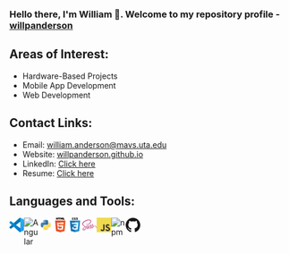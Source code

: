 
### Hello there, I'm William 👋. Welcome to my repository profile - [willpanderson](https://github.com/willpanderson)

## Areas of Interest:

- Hardware-Based Projects
- Mobile App Development
- Web Development 

## Contact Links:

- Email: william.anderson@mavs.uta.edu
- Website: [willpanderson.github.io](https://willpanderson.github.io)
- LinkedIn: [Click here](https://www.linkedin.com/in/william-anderson-a8b8a1161)
- Resume: [Click here](https://github.com/willpanderson/willpanderson/blob/main/My_Resume.pdf)
## Languages and Tools:


[<img align="left" alt="Visual Studio Code" width="26px" src="https://raw.githubusercontent.com/github/explore/80688e429a7d4ef2fca1e82350fe8e3517d3494d/topics/visual-studio-code/visual-studio-code.png" />][visualstudiocode]

[<img align="left" alt="Angular" width="26px" src="https://upload.wikimedia.org/wikipedia/commons/c/cf/Angular_full_color_logo.svg" />][angular]

[<img align="left" alt="Python" width="26px" src="https://raw.githubusercontent.com/github/explore/80688e429a7d4ef2fca1e82350fe8e3517d3494d/topics/python/python.png" />][python]

[<img align="left" alt="HTML5" width="26px" src="https://raw.githubusercontent.com/github/explore/80688e429a7d4ef2fca1e82350fe8e3517d3494d/topics/html/html.png" />][html5]

[<img align="left" alt="CSS3" width="26px" src="https://raw.githubusercontent.com/github/explore/80688e429a7d4ef2fca1e82350fe8e3517d3494d/topics/css/css.png" />][css3]

[<img align="left" alt="Sass" width="26px" src="https://raw.githubusercontent.com/github/explore/80688e429a7d4ef2fca1e82350fe8e3517d3494d/topics/sass/sass.png" />][sass]

[<img align="left" alt="JavaScript" width="26px" src="https://raw.githubusercontent.com/github/explore/80688e429a7d4ef2fca1e82350fe8e3517d3494d/topics/javascript/javascript.png" />][javascript]

[<img align="left" alt="npm" width="26px" src="https://d2eip9sf3oo6c2.cloudfront.net/tags/images/000/000/188/thumb/npmlogo.png" />][npm]

[<img align="left" alt="GitHub" width="26px" src="https://raw.githubusercontent.com/github/explore/78df643247d429f6cc873026c0622819ad797942/topics/github/github.png" />][github]




[visualstudiocode]: https://code.visualstudio.com/
[angular]: https://angular.io/
[python]: https://www.python.org/
[html5]: https://developer.mozilla.org/ca/docs/Web/Guide/HTML/HTML5
[css3]: https://developer.mozilla.org/en-US/docs/Archive/CSS3
[sass]: https://sass-lang.com/
[javascript]: https://www.javascript.com/
[npm]: https://www.npmjs.com/
[github]: https://github.com/
[markdown]: https://github.com/adam-p/markdown-here/wiki/Markdown-Cheatsheet/
